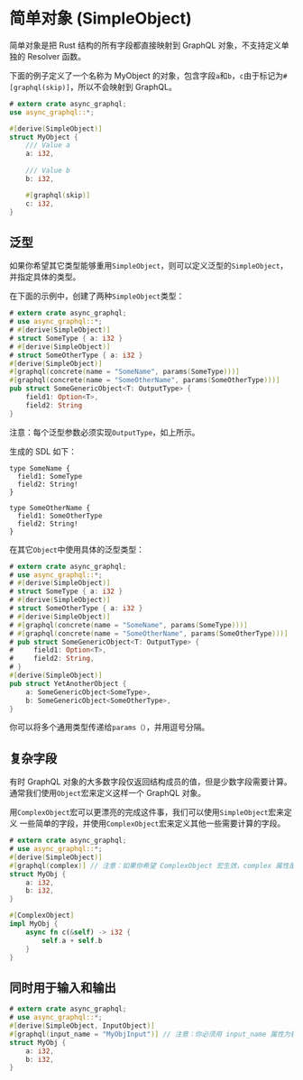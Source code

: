 # 简单对象 (SimpleObject)

简单对象是把 Rust 结构的所有字段都直接映射到 GraphQL 对象，不支持定义单独的 Resolver 函数。

下面的例子定义了一个名称为 MyObject 的对象，包含字段`a`和`b`，`c`由于标记为`#[graphql(skip)]`，所以不会映射到 GraphQL。

```rust
# extern crate async_graphql;
use async_graphql::*;

#[derive(SimpleObject)]
struct MyObject {
    /// Value a
    a: i32,
    
    /// Value b
    b: i32,

    #[graphql(skip)]
    c: i32,
}
```

## 泛型

如果你希望其它类型能够重用`SimpleObject`，则可以定义泛型的`SimpleObject`，并指定具体的类型。

在下面的示例中，创建了两种`SimpleObject`类型：

```rust
# extern crate async_graphql;
# use async_graphql::*;
# #[derive(SimpleObject)]
# struct SomeType { a: i32 }
# #[derive(SimpleObject)]
# struct SomeOtherType { a: i32 }
#[derive(SimpleObject)]
#[graphql(concrete(name = "SomeName", params(SomeType)))]
#[graphql(concrete(name = "SomeOtherName", params(SomeOtherType)))]
pub struct SomeGenericObject<T: OutputType> {
    field1: Option<T>,
    field2: String
}
```

注意：每个泛型参数必须实现`OutputType`，如上所示。

生成的 SDL 如下：

```gql
type SomeName {
  field1: SomeType
  field2: String!
}

type SomeOtherName {
  field1: SomeOtherType
  field2: String!
}
```

在其它`Object`中使用具体的泛型类型：

```rust
# extern crate async_graphql;
# use async_graphql::*;
# #[derive(SimpleObject)]
# struct SomeType { a: i32 }
# #[derive(SimpleObject)]
# struct SomeOtherType { a: i32 }
# #[derive(SimpleObject)]
# #[graphql(concrete(name = "SomeName", params(SomeType)))]
# #[graphql(concrete(name = "SomeOtherName", params(SomeOtherType)))]
# pub struct SomeGenericObject<T: OutputType> {
#     field1: Option<T>,
#     field2: String,
# }
#[derive(SimpleObject)]
pub struct YetAnotherObject {
    a: SomeGenericObject<SomeType>,
    b: SomeGenericObject<SomeOtherType>,
}
```

你可以将多个通用类型传递给`params（）`，并用逗号分隔。

## 复杂字段

有时 GraphQL 对象的大多数字段仅返回结构成员的值，但是少数字段需要计算。通常我们使用`Object`宏来定义这样一个 GraphQL 对象。

用`ComplexObject`宏可以更漂亮的完成这件事，我们可以使用`SimpleObject`宏来定义
一些简单的字段，并使用`ComplexObject`宏来定义其他一些需要计算的字段。

```rust
# extern crate async_graphql;
# use async_graphql::*;
#[derive(SimpleObject)]
#[graphql(complex)] // 注意：如果你希望 ComplexObject 宏生效，complex 属性是必须的
struct MyObj {
    a: i32,
    b: i32,
}

#[ComplexObject]
impl MyObj {
    async fn c(&self) -> i32 {
        self.a + self.b     
    }
}
```

## 同时用于输入和输出

```rust
# extern crate async_graphql;
# use async_graphql::*;
#[derive(SimpleObject, InputObject)]
#[graphql(input_name = "MyObjInput")] // 注意：你必须用 input_name 属性为输入类型定义一个新的名称，否则将产生一个运行时错误。
struct MyObj {
    a: i32,
    b: i32,
}
```
